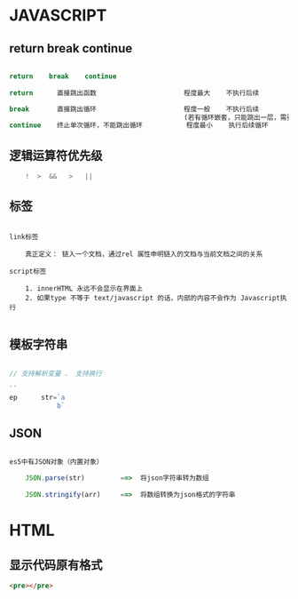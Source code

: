 # JAVASCRIPT



## return    break    continue	

```js

return    break    continue					  
 
return      直接跳出函数       				程度最大    不执行后续

break       直接跳出循环						程度一般    不执行后续
											(若有循环嵌套，只能跳出一层，需要逐层break)      															 
continue    终止单次循环，不能跳出循环   		程度最小    执行后续循环
```



## 逻辑运算符优先级

```js
	!  >  &&   >   ||
```



## 标签

```

link标签

	真正定义： 链入一个文档，通过rel 属性申明链入的文档与当前文档之间的关系

script标签

	1. innerHTML 永远不会显示在界面上
	2. 如果type 不等于 text/javascript 的话，内部的内容不会作为 Javascript执行
	
```


## 模板字符串

```js

// 支持解析变量 、 支持换行

``		
ep      str=`a
		   	b`

```



## JSON

```js

es5中有JSON对象（内置对象）

	JSON.parse(str)    		==>  将json字符串转为数组
		
	JSON.stringify(arr)		==>  将数组转换为json格式的字符串

```



# HTML

## 显示代码原有格式

```html
<pre></pre>
```

